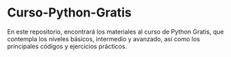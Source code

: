 # Curso-Python-Gratis
En este repositorio, encontrará los materiales al curso de Python Gratis, que contempla los niveles básicos, intermedio y avanzado, así como los principales códigos y ejercicios prácticos.
